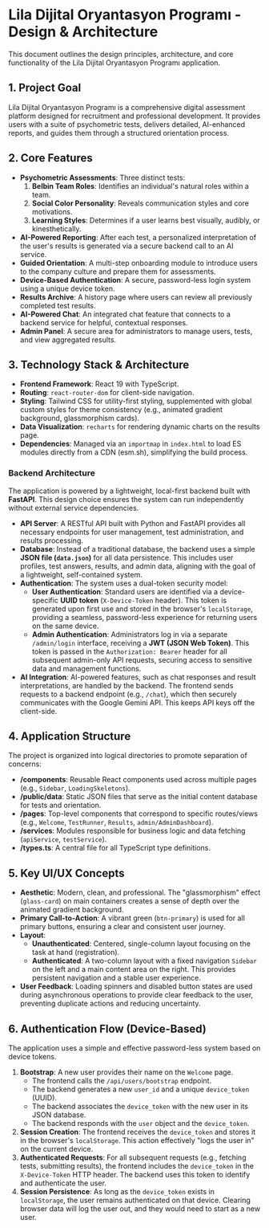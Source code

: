 # Lila Dijital Oryantasyon Programı - Design & Architecture

This document outlines the design principles, architecture, and core functionality of the Lila Dijital Oryantasyon Programı application.

## 1. Project Goal

Lila Dijital Oryantasyon Programı is a comprehensive digital assessment platform designed for recruitment and professional development. It provides users with a suite of psychometric tests, delivers detailed, AI-enhanced reports, and guides them through a structured orientation process.

## 2. Core Features

- **Psychometric Assessments**: Three distinct tests:
    1.  **Belbin Team Roles**: Identifies an individual's natural roles within a team.
    2.  **Social Color Personality**: Reveals communication styles and core motivations.
    3.  **Learning Styles**: Determines if a user learns best visually, audibly, or kinesthetically.
- **AI-Powered Reporting**: After each test, a personalized interpretation of the user's results is generated via a secure backend call to an AI service.
- **Guided Orientation**: A multi-step onboarding module to introduce users to the company culture and prepare them for assessments.
- **Device-Based Authentication**: A secure, password-less login system using a unique device token.
- **Results Archive**: A history page where users can review all previously completed test results.
- **AI-Powered Chat**: An integrated chat feature that connects to a backend service for helpful, contextual responses.
- **Admin Panel**: A secure area for administrators to manage users, tests, and view aggregated results.

## 3. Technology Stack & Architecture

- **Frontend Framework**: React 19 with TypeScript.
- **Routing**: `react-router-dom` for client-side navigation.
- **Styling**: Tailwind CSS for utility-first styling, supplemented with global custom styles for theme consistency (e.g., animated gradient background, glassmorphism cards).
- **Data Visualization**: `recharts` for rendering dynamic charts on the results page.
- **Dependencies**: Managed via an `importmap` in `index.html` to load ES modules directly from a CDN (esm.sh), simplifying the build process.

### Backend Architecture

The application is powered by a lightweight, local-first backend built with **FastAPI**. This design choice ensures the system can run independently without external service dependencies.

- **API Server**: A RESTful API built with Python and FastAPI provides all necessary endpoints for user management, test administration, and results processing.
- **Database**: Instead of a traditional database, the backend uses a simple **JSON file (`data.json`)** for all data persistence. This includes user profiles, test answers, results, and admin data, aligning with the goal of a lightweight, self-contained system.
- **Authentication**: The system uses a dual-token security model:
    - **User Authentication**: Standard users are identified via a device-specific **UUID token** (`X-Device-Token` header). This token is generated upon first use and stored in the browser's `localStorage`, providing a seamless, password-less experience for returning users on the same device.
    - **Admin Authentication**: Administrators log in via a separate `/admin/login` interface, receiving a **JWT (JSON Web Token)**. This token is passed in the `Authorization: Bearer` header for all subsequent admin-only API requests, securing access to sensitive data and management functions.
- **AI Integration**: AI-powered features, such as chat responses and result interpretations, are handled by the backend. The frontend sends requests to a backend endpoint (e.g., `/chat`), which then securely communicates with the Google Gemini API. This keeps API keys off the client-side.

## 4. Application Structure

The project is organized into logical directories to promote separation of concerns:

- **/components**: Reusable React components used across multiple pages (e.g., `Sidebar`, `LoadingSkeletons`).
- **/public/data**: Static JSON files that serve as the initial content database for tests and orientation.
- **/pages**: Top-level components that correspond to specific routes/views (e.g., `Welcome`, `TestRunner`, `Results`, `admin/AdminDashboard`).
- **/services**: Modules responsible for business logic and data fetching (`apiService`, `testService`).
- **/types.ts**: A central file for all TypeScript type definitions.

## 5. Key UI/UX Concepts

- **Aesthetic**: Modern, clean, and professional. The "glassmorphism" effect (`glass-card`) on main containers creates a sense of depth over the animated gradient background.
- **Primary Call-to-Action**: A vibrant green (`btn-primary`) is used for all primary buttons, ensuring a clear and consistent user journey.
- **Layout**:
    - **Unauthenticated**: Centered, single-column layout focusing on the task at hand (registration).
    - **Authenticated**: A two-column layout with a fixed navigation `Sidebar` on the left and a main content area on the right. This provides persistent navigation and a stable user experience.
- **User Feedback**: Loading spinners and disabled button states are used during asynchronous operations to provide clear feedback to the user, preventing duplicate actions and reducing uncertainty.

## 6. Authentication Flow (Device-Based)

The application uses a simple and effective password-less system based on device tokens.

1.  **Bootstrap**: A new user provides their name on the `Welcome` page.
    - The frontend calls the `/api/users/bootstrap` endpoint.
    - The backend generates a new `user_id` and a unique `device_token` (UUID).
    - The backend associates the `device_token` with the new user in its JSON database.
    - The backend responds with the `user` object and the `device_token`.
2.  **Session Creation**: The frontend receives the `device_token` and stores it in the browser's `localStorage`. This action effectively "logs the user in" on the current device.
3.  **Authenticated Requests**: For all subsequent requests (e.g., fetching tests, submitting results), the frontend includes the `device_token` in the `X-Device-Token` HTTP header. The backend uses this token to identify and authenticate the user.
4.  **Session Persistence**: As long as the `device_token` exists in `localStorage`, the user remains authenticated on that device. Clearing browser data will log the user out, and they would need to start as a new user.